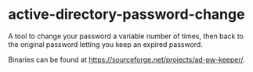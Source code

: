 active-directory-password-change
================================

A tool to change your password a variable number of times, then back to the original password letting you keep an expired password.

Binaries can be found at https://sourceforge.net/projects/ad-pw-keeper/.
